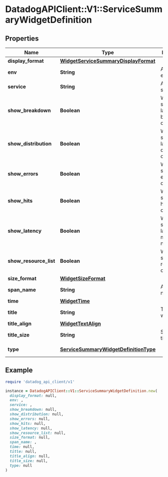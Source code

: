 # DatadogAPIClient::V1::ServiceSummaryWidgetDefinition

## Properties

| Name | Type | Description | Notes |
| ---- | ---- | ----------- | ----- |
| **display_format** | [**WidgetServiceSummaryDisplayFormat**](WidgetServiceSummaryDisplayFormat.md) |  | [optional] |
| **env** | **String** | APM environment. |  |
| **service** | **String** | APM service. |  |
| **show_breakdown** | **Boolean** | Whether to show the latency breakdown or not. | [optional] |
| **show_distribution** | **Boolean** | Whether to show the latency distribution or not. | [optional] |
| **show_errors** | **Boolean** | Whether to show the error metrics or not. | [optional] |
| **show_hits** | **Boolean** | Whether to show the hits metrics or not. | [optional] |
| **show_latency** | **Boolean** | Whether to show the latency metrics or not. | [optional] |
| **show_resource_list** | **Boolean** | Whether to show the resource list or not. | [optional] |
| **size_format** | [**WidgetSizeFormat**](WidgetSizeFormat.md) |  | [optional] |
| **span_name** | **String** | APM span name. |  |
| **time** | [**WidgetTime**](WidgetTime.md) |  | [optional] |
| **title** | **String** | Title of the widget. | [optional] |
| **title_align** | [**WidgetTextAlign**](WidgetTextAlign.md) |  | [optional] |
| **title_size** | **String** | Size of the title. | [optional] |
| **type** | [**ServiceSummaryWidgetDefinitionType**](ServiceSummaryWidgetDefinitionType.md) |  | [default to &#39;trace_service&#39;] |

## Example

```ruby
require 'datadog_api_client/v1'

instance = DatadogAPIClient::V1::ServiceSummaryWidgetDefinition.new(
  display_format: null,
  env: ,
  service: ,
  show_breakdown: null,
  show_distribution: null,
  show_errors: null,
  show_hits: null,
  show_latency: null,
  show_resource_list: null,
  size_format: null,
  span_name: ,
  time: null,
  title: null,
  title_align: null,
  title_size: null,
  type: null
)
```

